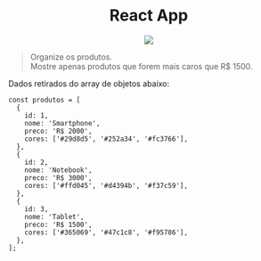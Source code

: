 <h1 align="center">React App</h1>

<p align="center">
<img src="https://i.imgur.com/J5aDr1N.png">
</p>

> Organize os produtos.<br />
> Mostre apenas produtos que forem mais caros que R$ 1500.<br />

<p>
Dados retirados do array de objetos abaixo:
</p>


```
const produtos = [
  {
    id: 1,
    nome: 'Smartphone',
    preco: 'R$ 2000',
    cores: ['#29d8d5', '#252a34', '#fc3766'],
  },
  {
    id: 2,
    nome: 'Notebook',
    preco: 'R$ 3000',
    cores: ['#ffd045', '#d4394b', '#f37c59'],
  },
  {
    id: 3,
    nome: 'Tablet',
    preco: 'R$ 1500',
    cores: ['#365069', '#47c1c8', '#f95786'],
  },
];
 ```
